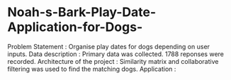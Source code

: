 # Noah-s-Bark-Play-Date-Application-for-Dogs-
Problem Statement : Organise play dates for dogs depending on user inputs. 
Data description : Primary data was collected. 1788 reponses were recorded. 
Architecture of the project : Similarity matrix and collaborative filtering was used to find the matching dogs. 
Application : 
